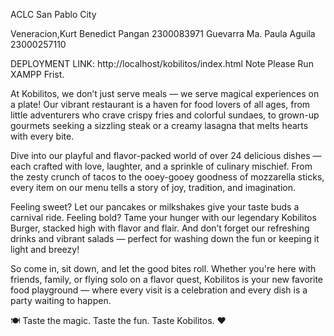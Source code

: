 ACLC San Pablo City

Veneracion,Kurt Benedict Pangan 2300083971
Guevarra Ma. Paula Aguila 23000257110

DEPLOYMENT LINK:   http://localhost/kobilitos/index.html
Note Please Run XAMPP Frist.

At Kobilitos, we don’t just serve meals — we serve magical experiences on a plate! Our vibrant restaurant is a haven for food lovers of all ages, from little adventurers who crave crispy fries and colorful sundaes, to grown-up gourmets seeking a sizzling steak or a creamy lasagna that melts hearts with every bite.

Dive into our playful and flavor-packed world of over 24 delicious dishes — each crafted with love, laughter, and a sprinkle of culinary mischief. From the zesty crunch of tacos to the ooey-gooey goodness of mozzarella sticks, every item on our menu tells a story of joy, tradition, and imagination.

Feeling sweet? Let our pancakes or milkshakes give your taste buds a carnival ride. Feeling bold? Tame your hunger with our legendary Kobilitos Burger, stacked high with flavor and flair. And don’t forget our refreshing drinks and vibrant salads — perfect for washing down the fun or keeping it light and breezy!

So come in, sit down, and let the good bites roll. Whether you're here with friends, family, or flying solo on a flavor quest, Kobilitos is your new favorite food playground — where every visit is a celebration and every dish is a party waiting to happen.

🍽️ Taste the magic. Taste the fun. Taste Kobilitos. ❤️
